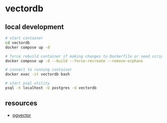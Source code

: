 # vectordb

## local development
```bash
# start container
cd vectordb
docker compose up -d

# force rebuild container if making changes to Dockerfile or seed scripts
docker compose up -d --build --force-recreate --remove-orphans

# connect to running container
docker exec -it vectordb bash

# start psql utility
psql -h localhost -U postgres -d vectordb
```

## resources
- [pgvector](https://github.com/pgvector/pgvector)